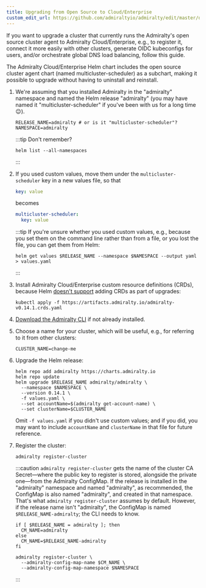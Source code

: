 ```yaml
---
title: Upgrading from Open Source to Cloud/Enterprise
custom_edit_url: https://github.com/admiraltyio/admiralty/edit/master/docs/operator_guide/oss_to_cloud_upgrade.md
---
```


If you want to upgrade a cluster that currently runs the Admiralty's open source cluster agent to Admiralty Cloud/Enterprise, e.g., to register it, connect it more easily with other clusters, generate OIDC kubeconfigs for users, and/or orchestrate global DNS load balancing, follow this guide.

The Admiralty Cloud/Enterprise Helm chart includes the open source cluster agent chart (named multicluster-scheduler) as a subchart, making it possible to upgrade without having to uninstall and reinstall.

1.  We're assuming that you installed Admiralty in the "admiralty" namespace and named the Helm release "admiralty" (you may have named it "multicluster-scheduler" if you've been with us for a long time 😉).

    ```shell
    RELEASE_NAME=admiralty # or is it "multicluster-scheduler"?
    NAMESPACE=admiralty
    ```

    :::tip
    Don't remember?

    ```shell
    helm list --all-namespaces
    ```

    :::

1.  If you used custom values, move them under the `multicluster-scheduler` key in a new values file, so that

    ```yaml
    key: value
    ```

    becomes

    ```yaml
    multicluster-scheduler:
      key: value
    ```

    :::tip
    If you're unsure whether you used custom values, e.g., because you set them on the command line rather than from a file, or you lost the file, you can get them from Helm:

    ```shell
    helm get values $RELEASE_NAME --namespace $NAMESPACE --output yaml > values.yaml
    ```

    :::

1.  Install Admiralty Cloud/Enterprise custom resource definitions (CRDs), because Helm [doesn't support](https://github.com/helm/helm/issues/6581) adding CRDs as part of upgrades:

    ```shell
    kubectl apply -f https://artifacts.admiralty.io/admiralty-v0.14.1.crds.yaml
    ```

1.  [Download the Admiralty CLI](installation.md#command-line-interface) if not already installed.

1.  Choose a name for your cluster, which will be useful, e.g., for referring to it from other clusters:

    ```shell
    CLUSTER_NAME=change-me
    ```

1.  Upgrade the Helm release:

    ```shell
    helm repo add admiralty https://charts.admiralty.io
    helm repo update
    helm upgrade $RELEASE_NAME admiralty/admiralty \
      --namespace $NAMESPACE \
      --version 0.14.1 \
      -f values.yaml \
      --set accountName=$(admiralty get-account-name) \
      --set clusterName=$CLUSTER_NAME
    ```

    Omit `-f values.yaml` if you didn't use custom values; and if you did, you may want to include `accountName` and `clusterName` in that file for future reference.

1.  Register the cluster:

    ```shell
    admiralty register-cluster
    ```

    :::caution
    `admiralty register-cluster` gets the name of the cluster CA Secret—where the public key to register is stored, alongside the private one—from the Admiralty ConfigMap. If the release is installed in the "admiralty" namespace and named "admiralty", as recommended, the ConfigMap is also named "admiralty", and created in that namespace. That's what `admiralty register-cluster` assumes by default. However, if the release name isn't "admiralty", the ConfigMap is named `$RELEASE_NAME-admiralty`; the CLI needs to know.

    ```shell
    if [ $RELEASE_NAME = admiralty ]; then
      CM_NAME=admiralty
    else
      CM_NAME=$RELEASE_NAME-admiralty
    fi

    admiralty register-cluster \
      --admiralty-config-map-name $CM_NAME \
      --admiralty-config-map-namespace $NAMESPACE
    ```

    :::
